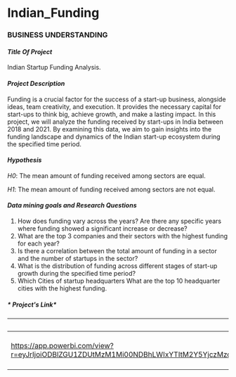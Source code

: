 # Indian_Funding
### BUSINESS UNDERSTANDING

#### *Title Of Project*
Indian Startup Funding Analysis.

#### *Project Description*
Funding is a crucial factor for the success of a start-up business, alongside ideas, team creativity, and execution. It provides the necessary capital for start-ups to think big, achieve growth, and make a lasting impact. In this project, we will analyze the funding received by start-ups in India between 2018 and 2021.  By examining this data, we aim to gain insights into the funding landscape and dynamics of the Indian start-up ecosystem during the specified time period.

#### *Hypothesis*
*H0*: The mean amount of funding received among sectors are equal.

*H1*:  The mean amount of funding received among sectors are not equal.


#### *Data mining goals and Research Questions*
1. How does funding vary across the years? Are there any specific years where funding showed a significant increase or decrease?
2. What are the top 3 companies and their sectors with the highest funding for each year?
3. Is there a correlation between the total amount of funding in a sector and the number of startups in the sector?
4. What is the distribution of funding across different stages of start-up growth during the specified time period?
5. Which Cities of startup headquarters What are the top 10 headquarter cities with the highest funding.
##### * Project's Link*
| PowerBi's Link |Linkdeln's Link | Github's Link |
|----------------|-----------------|--------------- |
| https://app.powerbi.com/view?r=eyJrIjoiODBlZGU1ZDUtMzM1Mi00NDBhLWIxYTItM2Y5YjczMzc1M2E5IiwidCI6IjQ0ODdiNTJmLWYxMTgtNDgzMC1iNDlkLTNjMjk4Y2I3MTA3NSJ9        | https://www.linkedin.com/posts/safi-kabanda-2a043a168_aims-activity-7089370647381852160-71tD?utm_source=share&utm_medium=member_desktop                | https://github.com/Ysafi1/Indian_Funding.git               |

